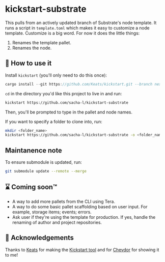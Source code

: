 # kickstart-substrate
This pulls from an actively updated branch of Substrate's node template. It
runs a script in `template.toml` which makes it easy to customize a node template. Customize is a big word. For now it does the little things: 
1. Renames the template pallet.
2. Renames the node.

## 🧐 How to use it

Install `kickstart` (you'll only need to do this once):
```rust
cargo install --git https://github.com/Keats/kickstart.git --branch next
```

`cd` in the directory you'd like this project to live in and run:

```bash
kickstart https://github.com/sacha-l/kickstart-substrate
```
Then, you'll be prompted to type in the pallet and node names.

If you want to specify a folder to clone into, run:

```bash
mkdir <folder_name>
kickstart https://github.com/sacha-l/kickstart-substrate -o <folder_name>
```
## Maintanence note

To ensure submodule is updated, run:

```bash
git submodule update --remote --merge
```

## ⌛ Coming soon™️
- A way to add more pallets from the CLI using Tera.
- A way to do some basic pallet scaffolding based on user input. For example, storage items; events; errors.
- Ask user if they're using the template for production. If yes, handle the renaming of author and project repositories.

## 🙏 Acknowledgements 
Thanks to [Keats](https://github.com/Keats) for making the [Kickstart tool](https://github.com/Keats/kickstart) and for [Chevdor](https://github.com/chevdor) for showing it to me!
